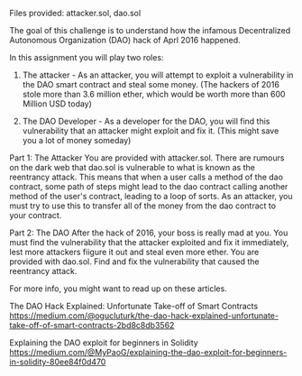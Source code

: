 Files provided: attacker.sol, dao.sol

The goal of this challenge is to understand how the infamous Decentralized Autonomous Organization (DAO) hack of Aprl 2016 happened. 

In this assignment you will play two roles: 

1. The attacker - As an attacker, you will attempt to exploit a vulnerability in the DAO smart contract and steal some money. (The hackers of 2016 stole more than 3.6 million ether, which would be worth more than 600 Million USD today)

2. The DAO Developer - As a developer for the DAO, you will find this vulnerability that an attacker might exploit and fix it. (This might save you a lot of money someday)

Part 1: The Attacker
You are provided with attacker.sol. There are rumours on the dark web that dao.sol is vulnerable to what is known as the reentrancy attack. This means that when a user calls a method of the dao contract, some path of steps might lead to the dao contract calling another method of the user's contract, leading to a loop of sorts. 
As an attacker, you must try to use this to transfer all of the money from the dao contract to your contract.

Part 2: The DAO
After the hack of 2016, your boss is really mad at you. You must find the vulnerability that the attacker exploited and fix it immediately, lest more attackers fiigure it out and steal even more ether. You are provided with dao.sol. Find and fix the vulnerability that caused the reentrancy attack. 

For more info, you might want to read up on these articles.

The DAO Hack Explained: Unfortunate Take-off of Smart Contracts
https://medium.com/@ogucluturk/the-dao-hack-explained-unfortunate-take-off-of-smart-contracts-2bd8c8db3562

Explaining the DAO exploit for beginners in Solidity
https://medium.com/@MyPaoG/explaining-the-dao-exploit-for-beginners-in-solidity-80ee84f0d470